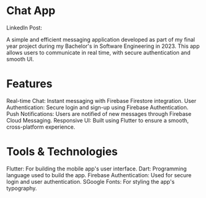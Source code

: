 # Chat App

LinkedIn Post: 


A simple and efficient messaging application developed as part of my final year project during my Bachelor's in Software Engineering in 2023. This app allows users to communicate in real time, with secure authentication and smooth UI.

# Features
Real-time Chat: Instant messaging with Firebase Firestore integration.
User Authentication: Secure login and sign-up using Firebase Authentication.
Push Notifications: Users are notified of new messages through Firebase Cloud Messaging.
Responsive UI: Built using Flutter to ensure a smooth, cross-platform experience.

# Tools & Technologies

Flutter: For building the mobile app's user interface.
Dart: Programming language used to build the app.
Firebase Authentication: Used for secure login and user authentication.
SGoogle Fonts: For styling the app's typography.